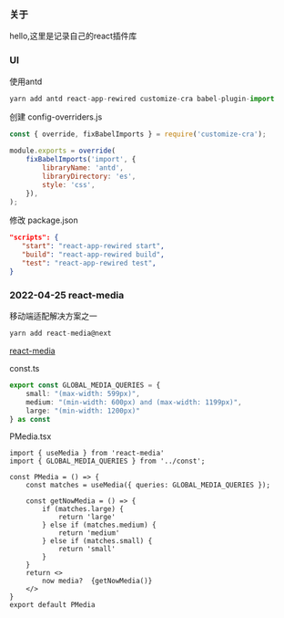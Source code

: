 ### 关于
hello,这里是记录自己的react插件库

### UI

使用antd

```ts
yarn add antd react-app-rewired customize-cra babel-plugin-import
```

创建 config-overriders.js
```js
const { override, fixBabelImports } = require('customize-cra');

module.exports = override(
    fixBabelImports('import', {
        libraryName: 'antd',
        libraryDirectory: 'es',
        style: 'css',
    }),
);
```

修改 package.json
```json
"scripts": {
   "start": "react-app-rewired start",
   "build": "react-app-rewired build",
   "test": "react-app-rewired test",
}
```


### 2022-04-25  react-media

移动端适配解决方案之一

```ts
yarn add react-media@next
```

[react-media](https://github.com/ReactTraining/react-media)

const.ts
```ts
export const GLOBAL_MEDIA_QUERIES = {
    small: "(max-width: 599px)",
    medium: "(min-width: 600px) and (max-width: 1199px)",
    large: "(min-width: 1200px)"
} as const
```

PMedia.tsx
```tsx
import { useMedia } from 'react-media'
import { GLOBAL_MEDIA_QUERIES } from '../const';

const PMedia = () => {
    const matches = useMedia({ queries: GLOBAL_MEDIA_QUERIES });

    const getNowMedia = () => {
        if (matches.large) {
            return 'large'
        } else if (matches.medium) {
            return 'medium'
        } else if (matches.small) {
            return 'small'
        }
    }
    return <>
        now media?  {getNowMedia()}
    </>
}
export default PMedia
```
